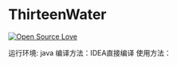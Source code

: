 # ThirteenWater
[![Open Source Love](https://badges.frapsoft.com/os/v2/open-source.svg?v=103)](https://github.com/ellerbrock/open-source-badge/)  


运行环境: java
编译方法：IDEA直接编译
使用方法：
